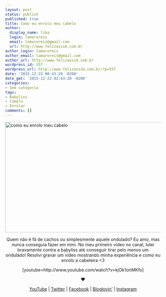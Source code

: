 ```yaml
---
layout: post
status: publish
published: true
title: Como eu enrolo meu cabelo
author:
  display_name: lika
  login: lamaroreis
  email: lamaroreis@gmail.com
  url: http://www.felizassim.com.br
author_login: lamaroreis
author_email: lamaroreis@gmail.com
author_url: http://www.felizassim.com.br
wordpress_id: 557
wordpress_url: http://www.felizassim.com.br/?p=557
date: '2015-12-23 00:43:20 -0200'
date_gmt: '2015-12-23 02:43:20 -0200'
categories:
- Sem categoria
tags:
- Babyliss
- Cabelo
- Enrolar
comments: []
---
```

<p><a href="http://www.felizassim.com.br/wp-content/uploads/2015/12/comoeuenrolomeucabelo-capa.jpg"><img class="aligncenter size-large wp-image-558" src="http://www.felizassim.com.br/wp-content/uploads/2015/12/comoeuenrolomeucabelo-capa-1024x572.jpg" alt="como eu enrolo meu cabelo" width="640" height="358" /></a></p>
<p style="text-align: center;">Quem n&atilde;o &eacute; f&atilde; de cachos ou simplesmente aquele ondulado? Eu amo, mas nunca conseguia fazer em mim. No meu primeiro v&iacute;deo no canal, lutei bravamente contra a babyliss at&eacute; conseguir tirar pelo menos um ondulado!&nbsp;Resolvi gravar um v&iacute;deo mostrando minha experi&ecirc;ncia e como eu enrolo a cabeleira <3</p></p>
<p style="text-align: center;">[youtube=http://www.youtube.com/watch?v=kjOk1onMKfo]</p></p>
<p style="text-align: center;"><b>&hearts;</b></p></p>
<p style="text-align: center;"><a href="https://www.youtube.com/channel/UCTk3xkOSzWzf8Ba-wJN8jDA">YouTube</a> |&nbsp;<a href="https://twitter.com/lettiicee">Twitter</a>&nbsp;|&nbsp;<a href="http://www.facebook.com/blogfelizassim">Facebook</a>&nbsp;|&nbsp;<a href="https://www.bloglovin.com/blogs/feliz-assim-14224049">Bloglovin&rsquo;</a>&nbsp;|&nbsp;<a href="http://instagram.com/lettiicee">Instagram</a></p></p>
